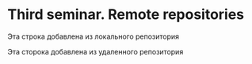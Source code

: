 # Third seminar. Remote repositories

Эта строка добавлена из локального репозитория

Эта сторока добавлена из удаленного репозитория
